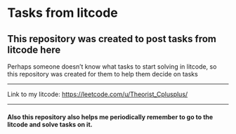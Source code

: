 # Tasks from litcode

## This repository was created to post tasks from litcode here

Perhaps someone doesn’t know what tasks to start solving in litcode, so this repository was created for them to help them decide on tasks

___

Link to my litcode: https://leetcode.com/u/Theorist_Cplusplus/

___

#### Also this repository also helps me periodically remember to go to the litcode and solve tasks on it.